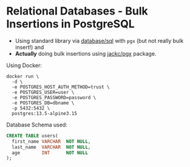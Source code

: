 # Relational Databases - Bulk Insertions in PostgreSQL

* Using standard library via [database/sql](stdlib/) with `pgx` (but not really bulk insert!) and
* **Actually** doing bulk insertions using [jackc/pgx](pgx/) package.

Using Docker:

```
docker run \
  -d \
  -e POSTGRES_HOST_AUTH_METHOD=trust \
  -e POSTGRES_USER=user \
  -e POSTGRES_PASSWORD=password \
  -e POSTGRES_DB=dbname \
  -p 5432:5432 \
  postgres:13.5-alpine3.15
```

Database Schema used:

```sql
CREATE TABLE users(
  first_name VARCHAR  NOT NULL,
  last_name  VARCHAR  NOT NULL,
  age        INT      NOT NULL
);
```
